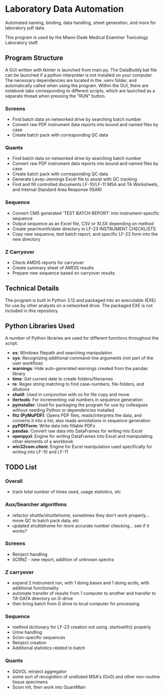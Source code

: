 # Laboratory Data Automation

Automated naming, binding, data handling, sheet generation, and more for laboratory pdf data.

This program is used by the Miami-Dade Medical Examiner Toxicology Laboratory staff.

## Program Structure
A GUI written with tkinter is launched from main.py. The DataBuddy.bat file can be launched if a python interpreter is not installed on your computer. The necessary dependencies are located in the .venv folder, and automatically called when using the program.
Within the GUI, there are notebook tabs corresponding to different scripts, which are launched as a separate thread when pressing the "RUN" button.


### Screens
- Find batch data on networked drive by searching batch number
- Convert raw PDF instrument data reports into bound and named files by case
- Create batch pack with corresponding QC data

### Quants
- Find batch data on networked drive by searching batch number
- Convert raw PDF instrument data reports into bound and named files by case
- Create batch pack with corresponding QC data
- Generate Levey-Jennings Excel file to assist with QC tracking
- Find and fill controlled documents LF-10/LF-11 MSA and TA Worksheets, and Internal Standard Area Response (ISAR)

### Sequence
- Convert CMS generated 'TEST BATCH REPORT' into instrument-specific sequence
- Output sequence as an Excel file, CSV or XLSX depending on method
- Create year/month/date directory in LF-23 INSTRUMENT CHECKLISTS
- Copy new sequence, test batch report, and specific LF-23 form into the new directory

### Z Carryover
- Check AMDIS reports for carryover
- Create summary sheet of AMDIS results
- Prepare new sequence based on carryover results

## Technical Details
The program is built in Python 3.12 and packaged into an executable (EXE) for use by other analysts on a networked drive. The packaged EXE is not included in this repository.

## Python Libraries Used
A number of Python libraries are used for different functions throughout the script:
- **os**: Windows filepath and searching manipulation
- **sys**: Recognizing additional command-line arguments (not part of the user workflow)
- **warnings**: Hide auto-generated warnings created from the pandas library
- **time**: Get current date to create folders/filenames
- **re**: Regex string matching to find case-numbers, file-folders, and dilutions
- **shutil**: Used in conjunction with os for file copy and move
- **itertools**: For incrementing vial numbers in sequence generation
- **pyinstaller**: Used for packaging the program for use by colleagues without needing Python or dependencies installed
- **fitz (PyMuPDF)**: Opens PDF files, reads/interprets the data, and converts it into a list; also reads annotations in sequence generation
- **pyPDFForm**: Write data into fillable PDFs
- **pandas**: Convert raw data into DataFrames for writing into Excel
- **openpyxl**: Engine for writing DataFrames into Excel and manipulating other elements of a workbook
- **win32com.client**: Engine for Excel manipulation used specifically for writing into LF-10 and LF-11

## TODO List
### Overall
- track total number of times used, usage statistics, etc

### Aux/Searcher algorithms
- refactor shuttle/shuttlehome, sometimes they don't work properly... move QC to batch pack data, etc
- updated shuttlehome for more accurate number checking... see if it works?

### Screens
- Reinject handling
- SCRNZ - new report, addition of unknown spectra

### Z carryover
- expand 2 instrument run, with 1 doing bases and 1 doing acids, with additional functionality
- automate transfer of results from 1 computer to another and transfer to TA-DATA directory on G-drive
- then bring batch from G drive to local computer for processing

### Sequence
- method dictionary for LF-23 creation not using .startswith() properly
- Urine handling
- Scion-specific sequences
- Reinject creation
- Additional statistics related to batch

### Quants
- SQVOL reinject aggregator
- some sort of recognition of undiluted MSA's (Gx0) and other non-routine tissue specimens
- Scion init, then work into QuantMain
